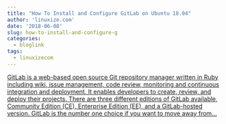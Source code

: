 ```yaml
---
title: "How To Install and Configure GitLab on Ubuntu 18.04"
author: 'linuxize.com'
date: '2018-06-08'
slug: how-to-install-and-configure-g
categories:
  - bloglink
tags:
  - linuxizecom
---
```


[GitLab is a web-based open source Git repository manager written in Ruby including wiki, issue management, code review, monitoring and continuous integration and deployment. It enables developers to create, review, and deploy their projects. There are three different editions of GitLab available, Community Edition (CE), Enterprise Edition (EE), and a GitLab-hosted version. GitLab is the number one choice if you want to move away from...<click to read more>](https://linuxize.com/post/how-to-install-and-configure-gitlab-on-ubuntu-18-04/)

